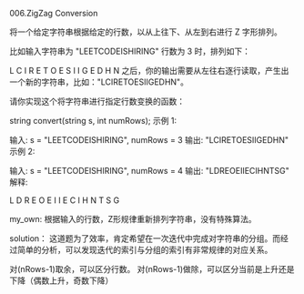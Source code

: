 006.ZigZag Conversion

将一个给定字符串根据给定的行数，以从上往下、从左到右进行 Z 字形排列。

比如输入字符串为 "LEETCODEISHIRING" 行数为 3 时，排列如下：

L   C   I   R
E T O E S I I G
E   D   H   N
之后，你的输出需要从左往右逐行读取，产生出一个新的字符串，比如："LCIRETOESIIGEDHN"。

请你实现这个将字符串进行指定行数变换的函数：

string convert(string s, int numRows);
示例 1:

输入: s = "LEETCODEISHIRING", numRows = 3
输出: "LCIRETOESIIGEDHN"
示例 2:

输入: s = "LEETCODEISHIRING", numRows = 4
输出: "LDREOEIIECIHNTSG"
解释:

L     D     R
E   O E   I I
E C   I H   N
T     S     G

my_own:
根据输入的行数，Z形规律重新排列字符串，没有特殊算法。

solution：
这道题为了效率，肯定希望在一次迭代中完成对字符串的分组。而经过简单的分析，可以发现迭代的索引与分组的索引有非常规律的对应关系。

对(nRows-1)取余，可以区分行数。
对(nRows-1)做除，可以区分当前是上升还是下降（偶数上升，奇数下降）